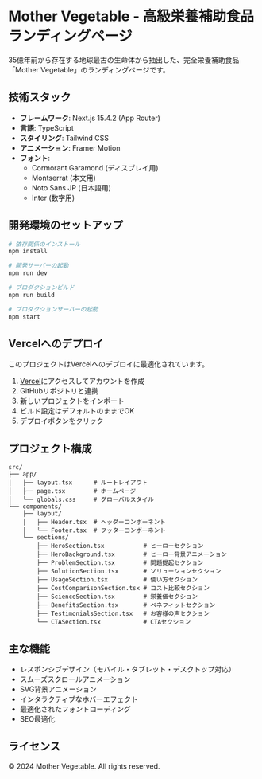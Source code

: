 # Mother Vegetable - 高級栄養補助食品ランディングページ

35億年前から存在する地球最古の生命体から抽出した、完全栄養補助食品「Mother Vegetable」のランディングページです。

## 技術スタック

- **フレームワーク**: Next.js 15.4.2 (App Router)
- **言語**: TypeScript
- **スタイリング**: Tailwind CSS
- **アニメーション**: Framer Motion
- **フォント**: 
  - Cormorant Garamond (ディスプレイ用)
  - Montserrat (本文用)
  - Noto Sans JP (日本語用)
  - Inter (数字用)

## 開発環境のセットアップ

```bash
# 依存関係のインストール
npm install

# 開発サーバーの起動
npm run dev

# プロダクションビルド
npm run build

# プロダクションサーバーの起動
npm start
```

## Vercelへのデプロイ

このプロジェクトはVercelへのデプロイに最適化されています。

1. [Vercel](https://vercel.com)にアクセスしてアカウントを作成
2. GitHubリポジトリと連携
3. 新しいプロジェクトをインポート
4. ビルド設定はデフォルトのままでOK
5. デプロイボタンをクリック

## プロジェクト構成

```
src/
├── app/
│   ├── layout.tsx      # ルートレイアウト
│   ├── page.tsx        # ホームページ
│   └── globals.css     # グローバルスタイル
└── components/
    ├── layout/
    │   ├── Header.tsx  # ヘッダーコンポーネント
    │   └── Footer.tsx  # フッターコンポーネント
    └── sections/
        ├── HeroSection.tsx           # ヒーローセクション
        ├── HeroBackground.tsx        # ヒーロー背景アニメーション
        ├── ProblemSection.tsx        # 問題提起セクション
        ├── SolutionSection.tsx       # ソリューションセクション
        ├── UsageSection.tsx          # 使い方セクション
        ├── CostComparisonSection.tsx # コスト比較セクション
        ├── ScienceSection.tsx        # 栄養価セクション
        ├── BenefitsSection.tsx       # ベネフィットセクション
        ├── TestimonialsSection.tsx   # お客様の声セクション
        └── CTASection.tsx            # CTAセクション
```

## 主な機能

- レスポンシブデザイン（モバイル・タブレット・デスクトップ対応）
- スムーズスクロールアニメーション
- SVG背景アニメーション
- インタラクティブなホバーエフェクト
- 最適化されたフォントローディング
- SEO最適化

## ライセンス

© 2024 Mother Vegetable. All rights reserved.